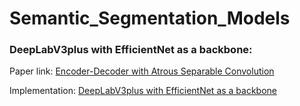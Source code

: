 # Semantic_Segmentation_Models


### DeepLabV3plus with EfficientNet as a backbone: 

Paper link: [Encoder-Decoder with Atrous Separable Convolution](https://arxiv.org/pdf/1802.02611.pdf)

Implementation: [DeepLabV3plus with EfficientNet as a backbone](https://github.com/tshr-d-dragon/Semantic_Segmentation_Models/blob/main/DeepLabV3plus_EfficientNet.py)

